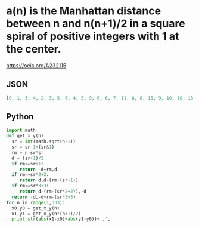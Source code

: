 # a\(n\) is the Manhattan distance between n and n\(n\+1\)/2 in a square spiral of positive integers with 1 at the center\.
https://oeis.org/A232115
## JSON
```JSON
[0, 1, 3, 4, 2, 3, 5, 6, 4, 5, 9, 6, 6, 7, 11, 8, 8, 15, 9, 10, 10, 13, 11, 12, 22, 11, 15, 18, 12, 15, 17, 22, 12, 21, 25, 10, 26, 21, 19, 18, 24, 27, 15, 34, 24, 21, 31, 20, 28, 21, 31, 24, 28, 41, 19, 36, 36, 23, 35, 26, 38, 23, 41, 36, 28, 53, 29, 38, 40, 31, 39]
```
## Python
```Python
import math
def get_x_y(n):
  sr = int(math.sqrt(n-1))
  sr = sr-1+(sr&1)
  rm = n-sr*sr
  d = (sr+1)/2
  if rm<=sr+1:
     return -d+rm,d
  if rm<=sr*2+2:
     return d,d-(rm-(sr+1))
  if rm<=sr*3+3:
     return d-(rm-(sr*2+2)),-d
  return -d,-d+rm-(sr*3+3)
for n in range(1,333):
  x0,y0 = get_x_y(n)
  x1,y1 = get_x_y(n*(n+1)/2)
  print str(abs(x1-x0)+abs(y1-y0))+',',
```
